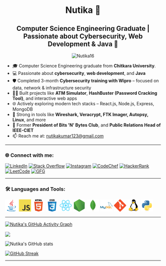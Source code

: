 <h1 align="center">Nutika 💫</h1>
<h2 align="center">Computer Science Engineering Graduate | Passionate about Cybersecurity, Web Development & Java 🚀</h2>

<p align="center">
  <img src="https://komarev.com/ghpvc/?username=Nutika16&label=Profile%20views&color=0e19b4&style=flat-square" alt="Nutika16" />
</p>

- 🎓 Computer Science Engineering graduate from **Chitkara University**. 
- 💻 Passionate about **cybersecurity**, **web development**, and **Java**  
- 🛡️ Completed 3-month **Cybersecurity training with Wipro** – focused on data, network & infrastructure security  
- 👩‍💻 Built projects like **ATM Simulator**, **HashBuster (Password Cracking Tool)**, and interactive web apps  
- 🌐 Actively exploring modern tech stacks – React.js, Node.js, Express, MongoDB  
- 🧠 Strong in tools like **Wireshark, Veracrypt, FTK Imager, Autopsy, Linux**, and more  
- 🤝 Former **President of Bits 'N' Bytes Club**, and **Public Relations Head of IEEE-CIET**  
- 📫 Reach me at: nutikakumar123@gmail.com  

---

<h3 align="left">🌐 Connect with me:</h3>
<p align="left">
  <a href="https://www.linkedin.com/in/nutika-kumar-/" target="_blank"><img src="https://raw.githubusercontent.com/rahuldkjain/github-profile-readme-generator/master/src/images/icons/Social/linked-in-alt.svg" alt="LinkedIn" width="30" /></a>
  <a href="https://stackoverflow.com/users/nutika kumar" target="_blank"><img src="https://raw.githubusercontent.com/rahuldkjain/github-profile-readme-generator/master/src/images/icons/Social/stack-overflow.svg" alt="Stack Overflow" width="30" /></a>
  <a href="https://instagram.com/nutika_kumar" target="_blank"><img src="https://raw.githubusercontent.com/rahuldkjain/github-profile-readme-generator/master/src/images/icons/Social/instagram.svg" alt="Instagram" width="30" /></a>
  <a href="https://www.codechef.com/users/nutika" target="_blank"><img src="https://cdn.jsdelivr.net/npm/simple-icons@3.1.0/icons/codechef.svg" alt="CodeChef" width="30" /></a>
  <a href="https://www.hackerrank.com/nutika kumar" target="_blank"><img src="https://raw.githubusercontent.com/rahuldkjain/github-profile-readme-generator/master/src/images/icons/Social/hackerrank.svg" alt="HackerRank" width="30" /></a>
  <a href="https://www.leetcode.com/nutika_123" target="_blank"><img src="https://raw.githubusercontent.com/rahuldkjain/github-profile-readme-generator/master/src/images/icons/Social/leet-code.svg" alt="LeetCode" width="30" /></a>
  <a href="https://auth.geeksforgeeks.org/user/nutikakumar123" target="_blank"><img src="https://raw.githubusercontent.com/rahuldkjain/github-profile-readme-generator/master/src/images/icons/Social/geeks-for-geeks.svg" alt="GFG" width="30" /></a>
</p>

---

<h3 align="left">🛠️ Languages and Tools:</h3>
<p align="left">
  <img src="https://raw.githubusercontent.com/devicons/devicon/master/icons/java/java-original.svg" alt="Java" width="40" />
  <img src="https://raw.githubusercontent.com/devicons/devicon/master/icons/javascript/javascript-original.svg" alt="JavaScript" width="40" />
  <img src="https://raw.githubusercontent.com/devicons/devicon/master/icons/html5/html5-original-wordmark.svg" alt="HTML" width="40" />
  <img src="https://raw.githubusercontent.com/devicons/devicon/master/icons/css3/css3-original-wordmark.svg" alt="CSS" width="40" />
  <img src="https://raw.githubusercontent.com/devicons/devicon/master/icons/react/react-original.svg" alt="React" width="40" />
  <img src="https://raw.githubusercontent.com/devicons/devicon/master/icons/nodejs/nodejs-original.svg" alt="Node.js" width="40" />
  <img src="https://raw.githubusercontent.com/devicons/devicon/master/icons/mongodb/mongodb-original.svg" alt="MongoDB" width="40" />
  <img src="https://raw.githubusercontent.com/devicons/devicon/master/icons/mysql/mysql-original-wordmark.svg" alt="MySQL" width="40" />
  <img src="https://raw.githubusercontent.com/devicons/devicon/master/icons/git/git-original.svg" alt="Git" width="40" />
  <img src="https://raw.githubusercontent.com/devicons/devicon/master/icons/linux/linux-original.svg" alt="Linux" width="40" />
  <img src="https://raw.githubusercontent.com/devicons/devicon/master/icons/python/python-original.svg" alt="Python" width="40" />
</p>

---

[![Nutika's GitHub Activity Graph](https://github-readme-activity-graph.vercel.app/graph?username=Nutika16&theme=react)](https://github.com/Nutika16/github-readme-activity-graph)

<a href=""><img align="center" src="https://github-readme-stats-sigma-five.vercel.app/api/top-langs/?username=Nutika16&theme=react&line_height=40&hide=css"/></a>

![Nutika's GitHub stats](https://github-readme-stats2-blush.vercel.app/api?username=Nutika16&theme=react&showicons=true)

[![GitHub Streak](https://github-readme-streak-stats.herokuapp.com?user=Nutika16&theme=react)](https://git.io/streak-stats)

---

<!-- Optional: Snake animation -->
<!-- ![Snake animation](https://github.com/Nutika16/Nutika16/blob/output/github-contribution-grid-snake.svg) -->

